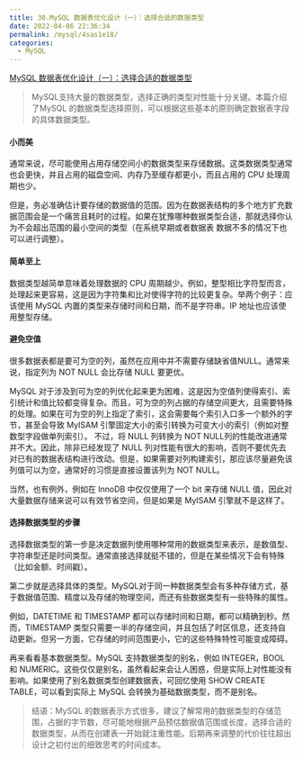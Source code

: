 ```yaml
---
title: 30.MySQL 数据表优化设计（一）：选择合适的数据类型 
date: 2022-04-06 22:36:34
permalink: /mysql/4sas1e18/
categories:
  - MySQL
---
```


[MySQL 数据表优化设计（一）：选择合适的数据类型](https://juejin.cn/post/6966603936270647332)

> MySQL支持大量的数据类型，选择正确的类型对性能十分关键。本篇介绍了MySQL 的数据类型选择原则，可以根据这些基本的原则确定数据表字段的具体数据类型。

#### 小而美

通常来说，尽可能使用占用存储空间小的数据类型来存储数据。这类数据类型通常也会更快，并且占用的磁盘空间、内存乃至缓存都更小，而且占用的 CPU 处理周期也少。

但是，务必准确估计要存储的数据值的范围。因为在数据表结构的多个地方扩充数据范围会是一个痛苦且耗时的过程。如果在犹豫哪种数据类型合适，那就选择你认为不会超出范围的最小空间的类型（在系统早期或者数据表     数据不多的情况下也可以进行调整）。

#### 简单至上

数据类型越简单意味着处理数据的 CPU 周期越少。例如，整型相比字符型而言，处理起来更容易，这是因为字符集和比对使得字符的比较更复杂。举两个例子：应该使用 MySQL 内置的类型来存储时间和日期，而不是字符串。IP 地址也应该使用整型存储。

#### 避免空值

很多数据表都是要可为空的列，虽然在应用中并不需要存储缺省值NULL。通常来说，指定列为 NOT NULL 会比存储 NULL 要更优。

MySQL 对于涉及到可为空的列优化起来更为困难，这是因为空值列使得索引、索引统计和值比较都变得复杂。而且，可为空的列占据的存储空间更大，且需要特殊的处理。如果在可为空的列上指定了索引，这会需要每个索引入口多一个额外的字节，甚至会导致 MyISAM 引擎固定大小的索引转换为可变大小的索引（例如对整数型字段做单列索引）。 不过，将 NULL 列转换为 NOT NULL列的性能改进通常并不大。因此，除非已经发现了 NULL 列对性能有很大的影响，否则不要优先去对已有的数据表结构进行改动。但是，如果需要对列构建索引，那应该尽量避免该列值可以为空，通常好的习惯是直接设置该列为 NOT NULL。

当然，也有例外，例如在 InnoDB 中仅仅使用了一个 bit 来存储 NULL 值，因此对大量数据存储来说可以有效节省空间，但是如果是 MyISAM 引擎就不是这样了。

#### 选择数据类型的步骤

选择数据类型的第一步是决定数据列使用哪种常用的数据类型来表示，是数值型、字符串型还是时间类型。通常直接选择就挺不错的，但是在某些情况下会有特殊（比如金额、时间戳）。

第二步就是选择具体的类型。MySQL对于同一种数据类型会有多种存储方式，基于数据值范围、精度以及存储的物理空间，而还有些数据类型有一些特殊的属性。

例如，DATETIME 和 TIMESTAMP 都可以存储时间和日期，都可以精确到秒。然而，TIMESTAMP 类型只需要一半的存储空间，并且包括了时区信息，还支持自动更新。但另一方面，它存储的时间范围更小，它的这些特殊特性可能变成障碍。

再来看看基本数据类型。MySQL 支持数据类型的别名，例如 INTEGER，BOOL 和 NUMERIC。这些仅仅是别名，虽然看起来会让人困惑，但是实际上对性能没有影响。如果使用了别名数据类型创建数据表，可回忆使用 SHOW CREATE TABLE，可以看到实际上 MySQL 会转换为基础数据类型，而不是别名。

> 结语：MySQL 的数据表示方式很多，建议了解常用的数据类型的存储范围，占据的字节数，尽可能地根据产品预估数据值范围或长度，选择合适的数据类型，从而在创建表一开始就注重性能。后期再来调整的代价往往超出设计之初付出的细致思考的时间成本。